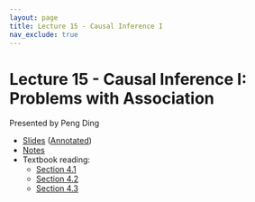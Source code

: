 ```yaml
---
layout: page
title: Lecture 15 - Causal Inference I
nav_exclude: true
---
```


# Lecture 15 - Causal Inference I: Problems with Association

Presented by Peng Ding

- [Slides](https://drive.google.com/file/d/1a6R9F0xhwvjYxP6z2wJcVKwD4tyKI_nA/view?usp=sharing) ([Annotated](https://drive.google.com/file/d/1uwOmvNuyNZ_O_-VWwaF_piwT4uaMrAMR/view?usp=sharing))
- [Notes](https://drive.google.com/file/d/18_iccUwK508tV7LB63qJ-XiM8yJ5jYHb/view?usp=sharing)
- Textbook reading:
  - [Section 4.1](https://data102.org/ds-102-book/content/chapters/04/01_association_correlation_causation.html)
  - [Section 4.2](https://data102.org/ds-102-book/content/chapters/04/02_quantifying_association.html)
  - [Section 4.3](https://data102.org/ds-102-book/content/chapters/04/03_causality.html)
